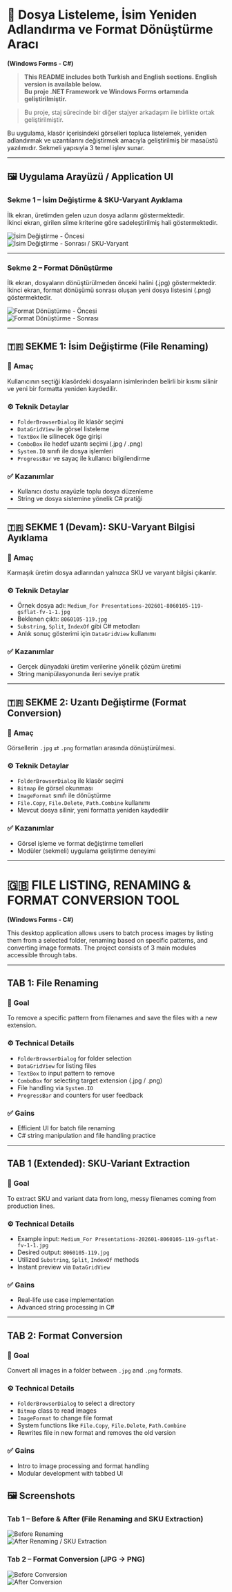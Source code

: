 # 📂 Dosya Listeleme, İsim Yeniden Adlandırma ve Format Dönüştürme Aracı  
**(Windows Forms - C#)**

> **This README includes both Turkish and English sections. English version is available below.**  
> **Bu proje .NET Framework ve Windows Forms ortamında geliştirilmiştir.**

> Bu proje, staj sürecinde bir diğer stajyer arkadaşım ile birlikte ortak geliştirilmiştir.

Bu uygulama, klasör içerisindeki görselleri topluca listelemek, yeniden adlandırmak ve uzantılarını değiştirmek amacıyla geliştirilmiş bir masaüstü yazılımıdır. Sekmeli yapısıyla 3 temel işlev sunar.

---

## 🖼️ Uygulama Arayüzü / Application UI

### Sekme 1 – İsim Değiştirme & SKU-Varyant Ayıklama  
İlk ekran, üretimden gelen uzun dosya adlarını göstermektedir.  
İkinci ekran, girilen silme kriterine göre sadeleştirilmiş hali göstermektedir.

![İsim Değiştirme - Öncesi](./screenshots/Tab-1-1.png)  
![İsim Değiştirme - Sonrası / SKU-Varyant](./screenshots/Tab-1-2.png)

---

### Sekme 2 – Format Dönüştürme  
İlk ekran, dosyaların dönüştürülmeden önceki halini (.jpg) göstermektedir.  
İkinci ekran, format dönüşümü sonrası oluşan yeni dosya listesini (.png) göstermektedir.

![Format Dönüştürme - Öncesi](./screenshots/Tab-2-1.png)  
![Format Dönüştürme - Sonrası](./screenshots/Tab-2-2.png)

---

## 🇹🇷 SEKME 1: İsim Değiştirme (File Renaming)

### 🎯 Amaç  
Kullanıcının seçtiği klasördeki dosyaların isimlerinden belirli bir kısmı silinir ve yeni bir formatta yeniden kaydedilir.

### ⚙️ Teknik Detaylar  
- `FolderBrowserDialog` ile klasör seçimi  
- `DataGridView` ile görsel listeleme  
- `TextBox` ile silinecek öge girişi  
- `ComboBox` ile hedef uzantı seçimi (.jpg / .png)  
- `System.IO` sınıfı ile dosya işlemleri  
- `ProgressBar` ve sayaç ile kullanıcı bilgilendirme  

### ✅ Kazanımlar  
- Kullanıcı dostu arayüzle toplu dosya düzenleme  
- String ve dosya sistemine yönelik C# pratiği  

---

## 🇹🇷 SEKME 1 (Devam): SKU-Varyant Bilgisi Ayıklama

### 🎯 Amaç  
Karmaşık üretim dosya adlarından yalnızca SKU ve varyant bilgisi çıkarılır.

### ⚙️ Teknik Detaylar  
- Örnek dosya adı: `Medium_For Presentations-202601-8060105-119-gsflat-fv-1-1.jpg`  
- Beklenen çıktı: `8060105-119.jpg`  
- `Substring`, `Split`, `IndexOf` gibi C# metodları  
- Anlık sonuç gösterimi için `DataGridView` kullanımı

### ✅ Kazanımlar  
- Gerçek dünyadaki üretim verilerine yönelik çözüm üretimi  
- String manipülasyonunda ileri seviye pratik  

---

## 🇹🇷 SEKME 2: Uzantı Değiştirme (Format Conversion)

### 🎯 Amaç  
Görsellerin `.jpg` ⇄ `.png` formatları arasında dönüştürülmesi.

### ⚙️ Teknik Detaylar  
- `FolderBrowserDialog` ile klasör seçimi  
- `Bitmap` ile görsel okunması  
- `ImageFormat` sınıfı ile dönüştürme  
- `File.Copy`, `File.Delete`, `Path.Combine` kullanımı  
- Mevcut dosya silinir, yeni formatta yeniden kaydedilir

### ✅ Kazanımlar  
- Görsel işleme ve format değiştirme temelleri  
- Modüler (sekmeli) uygulama geliştirme deneyimi  

---

# 🇬🇧 FILE LISTING, RENAMING & FORMAT CONVERSION TOOL  
**(Windows Forms - C#)**

This desktop application allows users to batch process images by listing them from a selected folder, renaming based on specific patterns, and converting image formats. The project consists of 3 main modules accessible through tabs.

---

## TAB 1: File Renaming

### 🎯 Goal  
To remove a specific pattern from filenames and save the files with a new extension.

### ⚙️ Technical Details  
- `FolderBrowserDialog` for folder selection  
- `DataGridView` for listing files  
- `TextBox` to input pattern to remove  
- `ComboBox` for selecting target extension (.jpg / .png)  
- File handling via `System.IO`  
- `ProgressBar` and counters for user feedback  

### ✅ Gains  
- Efficient UI for batch file renaming  
- C# string manipulation and file handling practice  

---

## TAB 1 (Extended): SKU-Variant Extraction

### 🎯 Goal  
To extract SKU and variant data from long, messy filenames coming from production lines.

### ⚙️ Technical Details  
- Example input: `Medium_For Presentations-202601-8060105-119-gsflat-fv-1-1.jpg`  
- Desired output: `8060105-119.jpg`  
- Utilized `Substring`, `Split`, `IndexOf` methods  
- Instant preview via `DataGridView`

### ✅ Gains  
- Real-life use case implementation  
- Advanced string processing in C#  

---

## TAB 2: Format Conversion

### 🎯 Goal  
Convert all images in a folder between `.jpg` and `.png` formats.

### ⚙️ Technical Details  
- `FolderBrowserDialog` to select a directory  
- `Bitmap` class to read images  
- `ImageFormat` to change file format  
- System functions like `File.Copy`, `File.Delete`, `Path.Combine`  
- Rewrites file in new format and removes the old version

### ✅ Gains  
- Intro to image processing and format handling  
- Modular development with tabbed UI

## 🖼️ Screenshots

### Tab 1 – Before & After (File Renaming and SKU Extraction)  
![Before Renaming](./screenshots/Tab-1-1.png)  
![After Renaming / SKU Extraction](./screenshots/Tab-1-2.png)

### Tab 2 – Format Conversion (JPG → PNG)  
![Before Conversion](./screenshots/Tab-2-1.png)  
![After Conversion](./screenshots/Tab-2-2.png)
